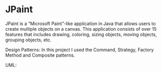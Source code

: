 # JPaint

JPaint is a “Microsoft Paint”-like application in Java that allows users to create multiple objects on a canvas. This application consists of over 15 features that includes drawing, coloring, sizing objects, moving objects, grouping objects, etc.

Design Patterns: 
In this project I used the Command, Strategy, Factory Method and Composite patterns.


UML:



